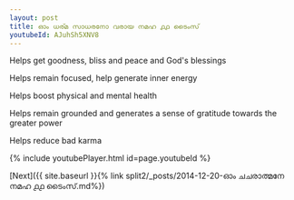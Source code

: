 ```yaml
---
layout: post
title: ഓം ധര്മ സാധരനോ വരായ നമഹ ൧൧ ടൈംസ്
youtubeId: AJuhSh5XNV8
---
```

 
 
Helps get goodness, bliss and peace and God's blessings
 
Helps remain focused, help generate inner energy 
 
Helps boost physical and mental health 
 
Helps remain grounded and generates a sense of gratitude towards the greater power 
 
Helps reduce bad karma
 
 
 
 


{% include youtubePlayer.html id=page.youtubeId %}
 
[Next]({{ site.baseurl }}{% link  split2/_posts/2014-12-20-ഓം ചചരാത്മനേ നമഹ ൧൧ ടൈംസ്.md%})
 
